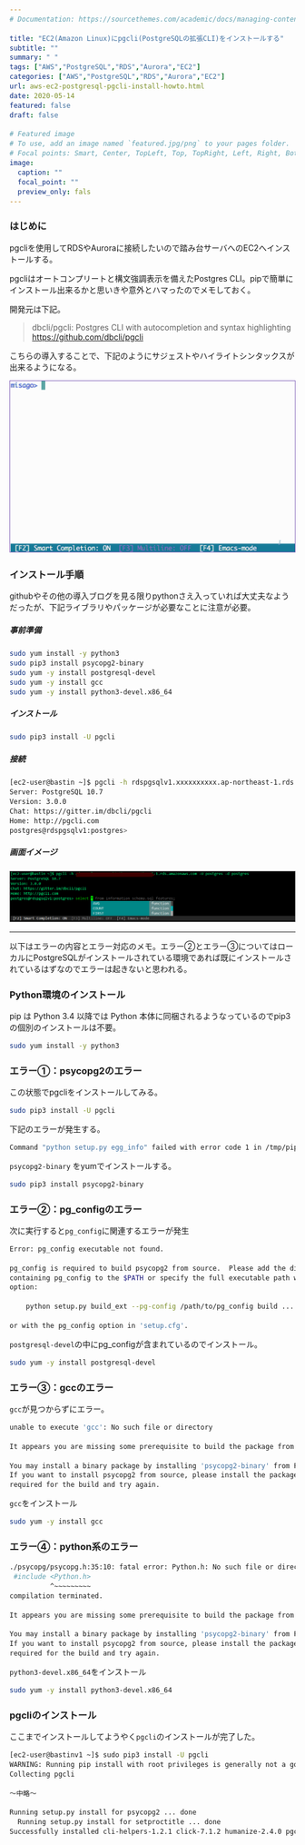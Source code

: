 ```yaml
---
# Documentation: https://sourcethemes.com/academic/docs/managing-content/

title: "EC2(Amazon Linux)にpgcli(PostgreSQLの拡張CLI)をインストールする"
subtitle: ""
summary: " "
tags: ["AWS","PostgreSQL","RDS","Aurora","EC2"]
categories: ["AWS","PostgreSQL","RDS","Aurora","EC2"]
url: aws-ec2-postgresql-pgcli-install-howto.html
date: 2020-05-14
featured: false
draft: false

# Featured image
# To use, add an image named `featured.jpg/png` to your pages folder.
# Focal points: Smart, Center, TopLeft, Top, TopRight, Left, Right, BottomLeft, Bottom, BottomRight.
image:
  caption: ""
  focal_point: ""
  preview_only: fals
---
```






### はじめに

pgcliを使用してRDSやAuroraに接続したいので踏み台サーバへのEC2へインストールする。

pgcliはオートコンプリートと構文強調表示を備えたPostgres CLI。pipで簡単にインストール出来るかと思いきや意外とハマったのでメモしておく。

開発元は下記。

> dbcli/pgcli: Postgres CLI with autocompletion and syntax highlighting https://github.com/dbcli/pgcli

こちらの導入することで、下記のようにサジェストやハイライトシンタックスが出来るようになる。

<img src="pgcli-1589339370146.gif" alt="screenshots / pgcli.gif" style="zoom: 80%;" />

### インストール手順

githubやその他の導入ブログを見る限りpythonさえ入っていれば大丈夫なようだったが、下記ライブラリやパッケージが必要なことに注意が必要。

##### 事前準備

```sh
sudo yum install -y python3
sudo pip3 install psycopg2-binary
sudo yum -y install postgresql-devel
sudo yum -y install gcc
sudo yum -y install python3-devel.x86_64
```

##### インストール

```sh
sudo pip3 install -U pgcli
```

##### 接続

```sh
[ec2-user@bastin ~]$ pgcli -h rdspgsqlv1.xxxxxxxxxx.ap-northeast-1.rds.amazonaws.com -U postgres -d postgres
Server: PostgreSQL 10.7
Version: 3.0.0
Chat: https://gitter.im/dbcli/pgcli
Home: http://pgcli.com
postgres@rdspgsqlv1:postgres>  
```

##### 画面イメージ

![image-20200513144938779](image-20200513144938779.png)

***

以下はエラーの内容とエラー対応のメモ。エラー②とエラー③についてはローカルにPostgreSQLがインストールされている環境であれば既にインストールされているはずなのでエラーは起きないと思われる。

### Python環境のインストール

pip は Python 3.4 以降では Python 本体に同梱されるようなっているのでpip3の個別のインストールは不要。

```sh
sudo yum install -y python3
```

### エラー①：psycopg2のエラー

この状態でpgcliをインストールしてみる。

```sh
sudo pip3 install -U pgcli
```

下記のエラーが発生する。

```sh
Command "python setup.py egg_info" failed with error code 1 in /tmp/pip-build-2mywyxn1/psycopg2/
```

`psycopg2-binary` をyumでインストールする。

```sh
sudo pip3 install psycopg2-binary
```

### エラー②：pg_configのエラー

次に実行すると`pg_config`に関連するエラーが発生

```sh
Error: pg_config executable not found.

pg_config is required to build psycopg2 from source.  Please add the directory
containing pg_config to the $PATH or specify the full executable path with the
option:

    python setup.py build_ext --pg-config /path/to/pg_config build ...

or with the pg_config option in 'setup.cfg'.
```

`postgresql-devel`の中にpg_configが含まれているのでインストール。

```sh
sudo yum -y install postgresql-devel
```

### エラー③：gccのエラー

`gcc`が見つからずにエラー。

```sh
unable to execute 'gcc': No such file or directory

It appears you are missing some prerequisite to build the package from source.

You may install a binary package by installing 'psycopg2-binary' from PyPI.
If you want to install psycopg2 from source, please install the packages
required for the build and try again.
```

`gcc`をインストール

```sh
sudo yum -y install gcc
```

### エラー④：python系のエラー

```sh
./psycopg/psycopg.h:35:10: fatal error: Python.h: No such file or directory
 #include <Python.h>
          ^~~~~~~~~~
compilation terminated.

It appears you are missing some prerequisite to build the package from source.

You may install a binary package by installing 'psycopg2-binary' from PyPI.
If you want to install psycopg2 from source, please install the packages
required for the build and try again.
```

`python3-devel.x86_64`をインストール

```sh
sudo yum -y install python3-devel.x86_64
```

### pgcliのインストール

ここまでインストールしてようやく`pgcli`のインストールが完了した。

```sh
[ec2-user@bastinv1 ~]$ sudo pip3 install -U pgcli
WARNING: Running pip install with root privileges is generally not a good idea. Try `pip3 install --user` instead.
Collecting pgcli

～中略～

Running setup.py install for psycopg2 ... done
  Running setup.py install for setproctitle ... done
Successfully installed cli-helpers-1.2.1 click-7.1.2 humanize-2.4.0 pgcli-3.0.0 pgspecial-1.11.10 prompt-toolkit-3.0.5 psycopg2-2.8.5 setproctitle-1.1.10 tabulate-0.8.7 terminaltables-3.1.0 wcwidth-0.1.9
```


